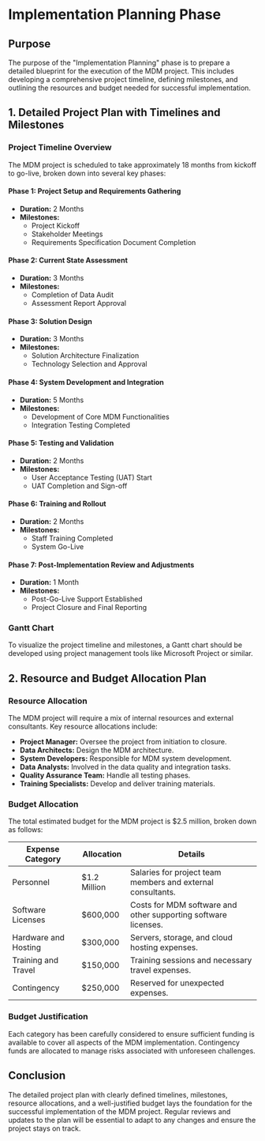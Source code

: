 # Implementation Planning Phase

## Purpose
The purpose of the "Implementation Planning" phase is to prepare a detailed blueprint for the execution of the MDM project. This includes developing a comprehensive project timeline, defining milestones, and outlining the resources and budget needed for successful implementation.

## 1. Detailed Project Plan with Timelines and Milestones

### Project Timeline Overview
The MDM project is scheduled to take approximately 18 months from kickoff to go-live, broken down into several key phases:

#### Phase 1: Project Setup and Requirements Gathering
- **Duration:** 2 Months
- **Milestones:**
  - Project Kickoff
  - Stakeholder Meetings
  - Requirements Specification Document Completion

#### Phase 2: Current State Assessment
- **Duration:** 3 Months
- **Milestones:**
  - Completion of Data Audit
  - Assessment Report Approval

#### Phase 3: Solution Design
- **Duration:** 3 Months
- **Milestones:**
  - Solution Architecture Finalization
  - Technology Selection and Approval

#### Phase 4: System Development and Integration
- **Duration:** 5 Months
- **Milestones:**
  - Development of Core MDM Functionalities
  - Integration Testing Completed

#### Phase 5: Testing and Validation
- **Duration:** 2 Months
- **Milestones:**
  - User Acceptance Testing (UAT) Start
  - UAT Completion and Sign-off

#### Phase 6: Training and Rollout
- **Duration:** 2 Months
- **Milestones:**
  - Staff Training Completed
  - System Go-Live

#### Phase 7: Post-Implementation Review and Adjustments
- **Duration:** 1 Month
- **Milestones:**
  - Post-Go-Live Support Established
  - Project Closure and Final Reporting

### Gantt Chart
To visualize the project timeline and milestones, a Gantt chart should be developed using project management tools like Microsoft Project or similar.

## 2. Resource and Budget Allocation Plan

### Resource Allocation
The MDM project will require a mix of internal resources and external consultants. Key resource allocations include:
- **Project Manager:** Oversee the project from initiation to closure.
- **Data Architects:** Design the MDM architecture.
- **System Developers:** Responsible for MDM system development.
- **Data Analysts:** Involved in the data quality and integration tasks.
- **Quality Assurance Team:** Handle all testing phases.
- **Training Specialists:** Develop and deliver training materials.

### Budget Allocation
The total estimated budget for the MDM project is $2.5 million, broken down as follows:

| Expense Category      | Allocation    | Details                                               |
|-----------------------|---------------|-------------------------------------------------------|
| Personnel             | $1.2 Million  | Salaries for project team members and external consultants. |
| Software Licenses     | $600,000      | Costs for MDM software and other supporting software licenses. |
| Hardware and Hosting  | $300,000      | Servers, storage, and cloud hosting expenses.         |
| Training and Travel   | $150,000      | Training sessions and necessary travel expenses.      |
| Contingency           | $250,000      | Reserved for unexpected expenses.                     |

### Budget Justification
Each category has been carefully considered to ensure sufficient funding is available to cover all aspects of the MDM implementation. Contingency funds are allocated to manage risks associated with unforeseen challenges.

## Conclusion
The detailed project plan with clearly defined timelines, milestones, resource allocations, and a well-justified budget lays the foundation for the successful implementation of the MDM project. Regular reviews and updates to the plan will be essential to adapt to any changes and ensure the project stays on track.
